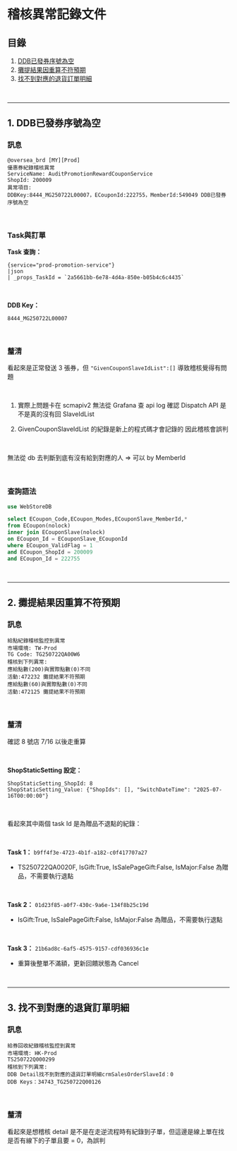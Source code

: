 # 稽核異常記錄文件

## 目錄
1. [DDB已發券序號為空](#1-ddb已發券序號為空)
2. [攤提結果因重算不符預期](#2-攤提結果因重算不符預期)
3. [找不到對應的退貨訂單明細](#3-找不到對應的退貨訂單明細)

<br>

---

## 1. DDB已發券序號為空

### 訊息

```
@oversea_brd [MY][Prod]
優惠券紀錄稽核異常
ServiceName: AuditPromotionRewardCouponService
ShopId: 200009
異常項目:
DDBKey:8444_MG250722L00007，ECouponId:222755，MemberId:549049 DDB已發券序號為空
```

<br>

### Task與訂單

**Task 查詢：**
```
{service="prod-promotion-service"}
|json
| _props_TaskId = `2a5661bb-6e78-4d4a-850e-b05b4c6c4435`
```

<br>

**DDB Key：**
```
8444_MG250722L00007
```

<br>

### 釐清

看起來是正常發送 3 張券，但 `"GivenCouponSlaveIdList":[]` 導致稽核覺得有問題

<br>

1. 實際上問題卡在 scmapiv2 無法從 Grafana 查 api log 確認 Dispatch API 是不是真的沒有回 SlaveIdList

2. GivenCouponSlaveIdList 的紀錄是新上的程式碼才會記錄的 因此稽核會誤判

<br>

無法從 db 去判斷到底有沒有給到對應的人 => 可以 by MemberId

<br>

### 查詢語法

```sql
use WebStoreDB

select ECoupon_Code,ECoupon_Modes,ECouponSlave_MemberId,*
from ECoupon(nolock)
inner join ECouponSlave(nolock)
on ECoupon_Id = ECouponSlave_ECouponId
where ECoupon_ValidFlag = 1
and ECoupon_ShopId = 200009
and ECoupon_Id = 222755
```

<br>

---

## 2. 攤提結果因重算不符預期

### 訊息

```
給點紀錄稽核監控到異常
市場環境: TW-Prod
TG Code: TG250722QA00W6
稽核到下列異常:
應給點數(200)與實際點數(0)不同
活動:472232 攤提結果不符預期
應給點數(60)與實際點數(0)不同
活動:472125 攤提結果不符預期
```

<br>

### 釐清

確認 8 號店 7/16 以後走重算

<br>

**ShopStaticSetting 設定：**
```
ShopStaticSetting_ShopId: 8
ShopStaticSetting_Value: {"ShopIds": [], "SwitchDateTime": "2025-07-16T00:00:00"}
```

<br>

看起來其中兩個 task Id 是為贈品不退點的紀錄：

<br>

**Task 1：** `b9ff4f3e-4723-4b1f-a182-c0f417707a27`
- TS250722QA0020F, IsGift:True, IsSalePageGift:False, IsMajor:False 為贈品，不需要執行退點

<br>

**Task 2：** `01d23f85-a0f7-430c-9a6e-134f8b25c19d`
- IsGift:True, IsSalePageGift:False, IsMajor:False 為贈品，不需要執行退點

<br>

**Task 3：** `21b6ad8c-6af5-4575-9157-cdf036936c1e`
- 重算後整單不滿額，更新回饋狀態為 Cancel

<br>

---

## 3. 找不到對應的退貨訂單明細

### 訊息

```
給券回收紀錄稽核監控到異常
市場環境: HK-Prod
TS250722Q000299
稽核到下列異常:
DDB Detail找不到對應的退貨訂單明細crmSalesOrderSlaveId：0
DDB Keys：34743_TG250722Q00126
```

<br>

### 釐清

看起來是想稽核 detail 是不是在走逆流程時有紀錄到子單，但這邊是線上單在找是否有線下的子單且要 = 0，為誤判

<br>